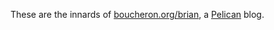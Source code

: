 These are the innards of [boucheron.org/brian][1], a [Pelican] blog.


[1]: http://boucheron.org/brian
[Pelican]: https://github.com/getpelican/pelican
